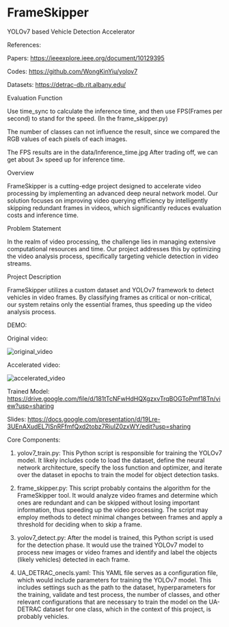 # FrameSkipper

YOLOv7 based Vehicle Detection Accelerator

References: 

Papers: https://ieeexplore.ieee.org/document/10129395

Codes: https://github.com/WongKinYiu/yolov7

Datasets: https://detrac-db.rit.albany.edu/


Evaluation Function

Use time_sync to calculate the inference time, and then use FPS(Frames per second) to stand for the speed. (In the frame_skipper.py) 

The number of classes can not influence the result, since we compared the RGB values of each pixels of each images.

The FPS results are in the data/Inference_time.jpg After trading off, we can get about 3× speed up for inference time.

Overview

FrameSkipper is a cutting-edge project designed to accelerate video processing by implementing an advanced deep neural network model. Our solution focuses on improving video querying efficiency by intelligently skipping redundant frames in videos, which significantly reduces evaluation costs and inference time.


Problem Statement

In the realm of video processing, the challenge lies in managing extensive computational resources and time. Our project addresses this by optimizing the video analysis process, specifically targeting vehicle detection in video streams.


Project Description

FrameSkipper utilizes a custom dataset and YOLOv7 framework to detect vehicles in video frames. By classifying frames as critical or non-critical, our system retains only the essential frames, thus speeding up the video analysis process.


DEMO:

Original video:

![original_video](https://github.com/JackyTang0516/FrameSkipper/assets/111934442/9b001f40-3d82-4175-af40-cd895cc5e9e3)

Accelerated video:

![accelerated_video](https://github.com/JackyTang0516/FrameSkipper/assets/111934442/9d2ef4a8-2a47-4fdb-8f3b-fbe096bdbdab)

Trained Model: [https://drive.google.com/file/d/181tTcNFwHdHQXgzxvTrqBOGToPmf18Tn/view?usp=sharing
](https://drive.google.com/file/d/1MXDrJ5GPsyCM_mthDItrUNmaYjZH3DxE/view?usp=sharing)

Slides: https://docs.google.com/presentation/d/19Lre-3UEnAXudEL7ISnRFfmfQxd2tobz7RiuIZ0zxWY/edit?usp=sharing


Core Components:

1. yolov7_train.py: This Python script is responsible for training the YOLOv7 model. It likely includes code to load the dataset, define the neural network architecture, specify the loss function and optimizer, and iterate over the dataset in epochs to train the model for object detection tasks.

2. frame_skipper.py: This script probably contains the algorithm for the FrameSkipper tool. It would analyze video frames and determine which ones are redundant and can be skipped without losing important information, thus speeding up the video processing. The script may employ methods to detect minimal changes between frames and apply a threshold for deciding when to skip a frame.

3. yolov7_detect.py: After the model is trained, this Python script is used for the detection phase. It would use the trained YOLOv7 model to process new images or video frames and identify and label the objects (likely vehicles) detected in each frame.

4. UA_DETRAC_onecls.yaml: This YAML file serves as a configuration file, which would include parameters for training the YOLOv7 model. This includes settings such as the path to the dataset, hyperparameters for the training, validate and test process, the number of classes, and other relevant configurations that are necessary to train the model on the UA-DETRAC dataset for one class, which in the context of this project, is probably vehicles.

